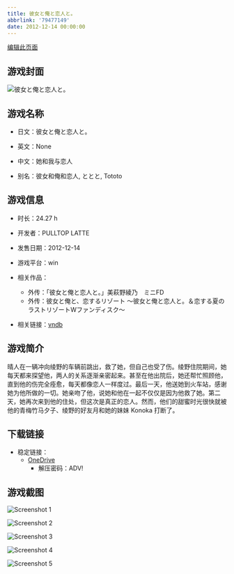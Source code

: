 ```yaml
---
title: 彼女と俺と恋人と。
abbrlink: '79477149'
date: 2012-12-14 00:00:00
---
```

[编辑此页面](https://github.com/ACG-3/ADV3-source/blob/main/source/_posts/games/%E5%BD%BC%E5%A5%B3%E3%81%A8%E4%BF%BA%E3%81%A8%E6%81%8B%E4%BA%BA%E3%81%A8%E3%80%82.md)

## 游戏封面

![彼女と俺と恋人と。](https://pan.timero.xyz/onedrive/img_lib_001/%E5%BD%BC%E5%A5%B3%E3%81%A8%E4%BF%BA%E3%81%A8%E6%81%8B%E4%BA%BA%E3%81%A8%E3%80%82_cover.avif)


## 游戏名称

- 日文：彼女と俺と恋人と。
- 英文：None
- 中文：她和我与恋人

- 别名：彼女和俺和恋人, ととと, Tototo


## 游戏信息

- 时长：24.27 h
- 开发者：PULLTOP LATTE
- 发售日期：2012-12-14
- 游戏平台：win
- 相关作品：
   - 外传：「彼女と俺と恋人と。」美萩野綾乃　ミニFD
   - 外传：彼女と俺と、恋するリゾート ～彼女と俺と恋人と。＆恋する夏のラストリゾートWファンディスク～

- 相关链接：[vndb](https://vndb.org/v10972)


## 游戏简介

晴人在一辆冲向绫野的车辆前跳出，救了她，但自己也受了伤。绫野住院期间，她每天都来探望他，两人的关系逐渐亲密起来。甚至在他出院后，她还帮忙照顾他，直到他的伤完全痊愈，每天都像恋人一样度过。最后一天，他送她到火车站，感谢她为他所做的一切。她亲吻了他，说她和他在一起不仅仅是因为他救了她。第二天，她再次来到他的住处，但这次是真正的恋人。然而，他们的甜蜜时光很快就被他的青梅竹马夕子、绫野的好友月和她的妹妹 Konoka 打断了。




## 下载链接

- 稳定链接：
    - [OneDrive](https://pan.timero.xyz/onedrive/adv_lib_001/%E5%BD%BC%E5%A5%B3%E3%81%A8%E4%BF%BA%E3%81%A8%E6%81%8B%E4%BA%BA%E3%81%A8%E3%80%82)
        - 解压密码：ADV!



## 游戏截图


![Screenshot 1](https://pan.timero.xyz/onedrive/img_lib_001/%E5%BD%BC%E5%A5%B3%E3%81%A8%E4%BF%BA%E3%81%A8%E6%81%8B%E4%BA%BA%E3%81%A8%E3%80%82_Screenshot_1.avif)

![Screenshot 2](https://pan.timero.xyz/onedrive/img_lib_001/%E5%BD%BC%E5%A5%B3%E3%81%A8%E4%BF%BA%E3%81%A8%E6%81%8B%E4%BA%BA%E3%81%A8%E3%80%82_Screenshot_2.avif)

![Screenshot 3](https://pan.timero.xyz/onedrive/img_lib_001/%E5%BD%BC%E5%A5%B3%E3%81%A8%E4%BF%BA%E3%81%A8%E6%81%8B%E4%BA%BA%E3%81%A8%E3%80%82_Screenshot_3.avif)

![Screenshot 4](https://pan.timero.xyz/onedrive/img_lib_001/%E5%BD%BC%E5%A5%B3%E3%81%A8%E4%BF%BA%E3%81%A8%E6%81%8B%E4%BA%BA%E3%81%A8%E3%80%82_Screenshot_4.avif)

![Screenshot 5](https://pan.timero.xyz/onedrive/img_lib_001/%E5%BD%BC%E5%A5%B3%E3%81%A8%E4%BF%BA%E3%81%A8%E6%81%8B%E4%BA%BA%E3%81%A8%E3%80%82_Screenshot_5.avif)

